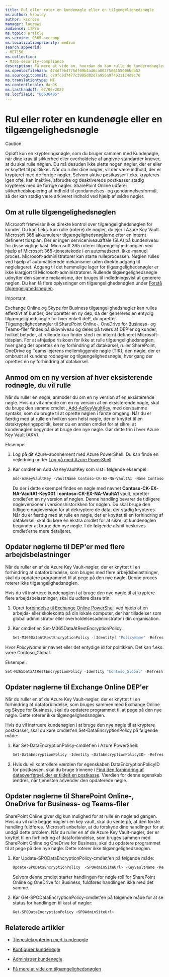 ```yaml
---
title: Rul eller roter en kundenøgle eller en tilgængelighedsnøgle
ms.author: krowley
author: kccross
manager: laurawi
audience: ITPro
ms.topic: article
ms.service: O365-seccomp
ms.localizationpriority: medium
search.appverid:
- MET150
ms.collection:
- M365-security-compliance
description: Få mere at vide om, hvordan du kan rulle de kunderodnøgler, der er gemt i Azure Key Vault, som bruges sammen med kundenøglen. Tjenesterne omfatter filer af typen Exchange Online, Skype for Business, SharePoint Online, OneDrive for Business og Teams.
ms.openlocfilehash: 474df9b4776df09b4a46ca002f506155606bdb52
ms.sourcegitcommit: c29fc9d7477c3985d02d7a956a9f4b311c4d9c76
ms.translationtype: MT
ms.contentlocale: da-DK
ms.lasthandoff: 07/06/2022
ms.locfileid: "66636485"
---
```

# <a name="roll-or-rotate-a-customer-key-or-an-availability-key"></a>Rul eller roter en kundenøgle eller en tilgængelighedsnøgle

> [!CAUTION]
> Opløft kun en krypteringsnøgle, som du bruger sammen med Kundenøgle, når dine krav til sikkerhed eller overholdelse af angivne standarder kræver, at du skal rulle nøglen. Du må desuden ikke slette nogen nøgler, der er eller er knyttet til politikker. Når du ruller dine nøgler, vil der være indhold, der er krypteret med de forrige nøgler. Selvom aktive postkasser f.eks. krypteres igen ofte, kan inaktive, afbrudte og deaktiverede postkasser stadig krypteres med de forrige nøgler. SharePoint Online udfører sikkerhedskopiering af indhold til gendannelses- og gendannelsesformål, så der kan stadig være arkiveret indhold ved hjælp af ældre nøgler.

## <a name="about-rolling-the-availability-key"></a>Om at rulle tilgængelighedsnøglen

Microsoft fremviser ikke direkte kontrol over tilgængelighedsnøglen for kunder. Du kan f.eks. kun rulle (rotere) de nøgler, du ejer i Azure Key Vault. Microsoft 365 akkumulerer tilgængelighedsnøglerne efter en internt defineret tidsplan. Der er ingen serviceniveauaftale (SLA) på kundeniveau for disse vigtige kast. Microsoft 365 roterer tilgængelighedsnøglen ved hjælp af Microsoft 365-tjenestekode i en automatiseret, ikke-manuel proces. Microsoft-administratorer kan starte rulleprocessen. Nøglen rulles ved hjælp af automatiserede mekanismer uden direkte adgang til nøglelageret. Adgang til det hemmelige lager for tilgængelighedsnøgler er ikke klargjort til Microsoft-administratorer. Rullende tilgængelighedsnøgle udnytter den samme mekanisme, der bruges til indledningsvist at generere nøglen. Du kan få flere oplysninger om tilgængelighedsnøglen under [Forstå tilgængelighedsnøglen](customer-key-availability-key-understand.md).

> [!IMPORTANT]
> Exchange Online og Skype for Business tilgængelighedsnøgler kan rulles effektivt af kunder, der opretter en ny dep, da der genereres en entydig tilgængelighedsnøgle for hver enkelt deP, du opretter. Tilgængelighedsnøgler til SharePoint Online-, OneDrive for Business- og Teams-filer findes på skovniveau og deles på tværs af DEP'er og kunder, hvilket betyder, at rullende kun finder sted i en internt defineret Microsoft-tidsplan. For at afhjælpe risikoen for ikke at rulle tilgængelighedsnøglen, hver gang der oprettes en ny forhindring af datakørsel, ruller SharePoint, OneDrive og Teams lejerens mellemliggende nøgle (TIK), den nøgle, der er ombrudt af kundens rodnøgler og tilgængelighedsnøgle, hver gang der oprettes en ny forhindring af datakørsel.

## <a name="request-a-new-version-of-each-existing-root-key-you-want-to-roll"></a>Anmod om en ny version af hver eksisterende rodnøgle, du vil rulle

Når du ruller en nøgle, anmoder du om en ny version af en eksisterende nøgle. Hvis du vil anmode om en ny version af en eksisterende nøgle, skal du bruge den samme cmdlet [, Add-AzKeyVaultKey](/powershell/module/az.keyvault/add-azkeyvaultkey), med den samme syntaks, som du brugte til at oprette nøglen i første omgang. Når du er færdig med at rulle en hvilken som helst nøgle, der er knyttet til en datakrypteringspolitik, kører du en anden cmdlet for at sikre, at kundenøglen begynder at bruge den nye nøgle. Gør dette trin i hver Azure Key Vault (AKV).

Eksempel:

1. Log på dit Azure-abonnement med Azure PowerShell. Du kan finde en vejledning under [Log på med Azure PowerShell](/powershell/azure/authenticate-azureps).

2. Kør cmdlet'en Add-AzKeyVaultKey som vist i følgende eksempel:

   ```powershell
   Add-AzKeyVaultKey -VaultName Contoso-CK-EX-NA-VaultA1 -Name Contoso-CK-EX-NA-VaultA1-Key001 -Destination HSM -KeyOps @('wrapKey','unwrapKey') -NotBefore (Get-Date -Date "12/27/2016 12:01 AM")
   ```

   Da der i dette eksempel findes en nøgle med navnet **Contoso-CK-EX-NA-VaultA1-Key001** i **contoso-CK-EX-NA-VaultA1** vault, opretter cmdlet'en en ny version af nøglen. Denne handling bevarer de tidligere nøgleversioner i versionshistorikken for nøglen. Du skal bruge den tidligere nøgleversion for at dekryptere de data, der stadig krypteres. Når du er færdig med at rulle en nøgle, der er knyttet til en forhindring af datakørsel, skal du køre en ekstra cmdlet for at sikre, at kundenøglen begynder at bruge den nye nøgle. I de følgende afsnit beskrives cmdlet'erne mere detaljeret.
  
## <a name="update-the-keys-for-multi-workload-deps"></a>Opdater nøglerne til DEP'er med flere arbejdsbelastninger

Når du ruller en af de Azure Key Vault-nøgler, der er knyttet til en forhindring af dataforbindelse, som bruges med flere arbejdsbelastninger, skal du opdatere programmet til at pege på den nye nøgle. Denne proces roterer ikke tilgængelighedsnøglen.

Hvis du vil instruere kundenøglen i at bruge den nye nøgle til at kryptere flere arbejdsbelastninger, skal du udføre disse trin:

1. Opret [forbindelse til Exchange Online PowerShell](/powershell/exchange/connect-to-exchange-online-powershell) ved hjælp af en arbejds- eller skolekonto på din lokale computer, der har tilladelser som global administrator eller overholdelsesadministrator i din organisation.

2. Kør cmdlet'en Set-M365DataAtRestEncryptionPolicy.
  
   ```powershell
   Set-M365DataAtRestEncryptionPolicy -[Identity] "PolicyName" -Refresh
   ```

Hvor *PolicyName* er navnet eller det entydige id for politikken. Det kan f.eks. være Contoso_Global.

Eksempel:

```powershell
Set-M365DataAtRestEncryptionPolicy -Identity "Contoso_Global" -Refresh
```

## <a name="update-the-keys-for-exchange-online-deps"></a>Opdater nøglerne til Exchange Online DEP'er

Når du ruller en af de Azure Key Vault-nøgler, der er knyttet til en forhindring af dataforbindelse, som bruges sammen med Exchange Online og Skype for Business, skal du opdatere programmet til at pege på den nye nøgle. Dette roterer ikke tilgængelighedsnøglen.

Hvis du vil instruere kundenøglen i at bruge den nye nøgle til at kryptere postkasser, skal du køre cmdlet'en Set-DataEncryptionPolicy på følgende måde:

1. Kør Set-DataEncryptionPolicy-cmdlet'en i Azure PowerShell:
  
   ```powershell
   Set-DataEncryptionPolicy -Identity <DataEncryptionPolicyID> -Refresh
   ```

2. Hvis du vil kontrollere værdien for egenskaben DataEncryptionPolicyID for postkassen, skal du bruge trinnene i [Find den forhindring af dataoverførsel, der er tildelt en postkasse](customer-key-manage.md#determine-the-dep-assigned-to-a-mailbox). Værdien for denne egenskab ændres, når tjenesten anvender den opdaterede nøgle.
  
## <a name="update-the-keys-for-sharepoint-online-onedrive-for-business-and-teams-files"></a>Opdater nøglerne til SharePoint Online-, OneDrive for Business- og Teams-filer

SharePoint Online giver dig kun mulighed for at rulle én nøgle ad gangen. Hvis du vil rulle begge nøgler i en key vault, skal du vente på, at den første handling fuldføres. Microsoft anbefaler, at du forskyde dine handlinger for at undgå dette problem. Når du ruller en af de Azure Key Vault-nøgler, der er knyttet til en forhindring af dataforbindelse, som bruges sammen med SharePoint Online og OneDrive for Business, skal du opdatere programmet til at pege på den nye nøgle. Dette roterer ikke tilgængelighedsnøglen.

1. Kør Update-SPODataEncryptionPolicy-cmdlet'en på følgende måde:
  
   ```powershell
   Update-SPODataEncryptionPolicy  <SPOAdminSiteUrl> -KeyVaultName <ReplacementKeyVaultName> -KeyName <ReplacementKeyName> -KeyVersion <ReplacementKeyVersion> -KeyType <Primary | Secondary>
   ```

   Selvom denne cmdlet starter handlingen for nøgle roll for SharePoint Online og OneDrive for Business, fuldføres handlingen ikke med det samme.

2. Kør Get-SPODataEncryptionPolicy-cmdlet'en på følgende måde for at se status for handlingen til kast af nøgler:

   ```powershell
   Get-SPODataEncryptionPolicy <SPOAdminSiteUrl>
   ```

## <a name="related-articles"></a>Relaterede artikler

- [Tjenestekryptering med kundenøgle](customer-key-overview.md)

- [Konfigurer kundenøgle](customer-key-set-up.md)

- [Administrer kundenøgle](customer-key-manage.md)

- [Få mere at vide om tilgængelighedsnøglen](customer-key-availability-key-understand.md)
